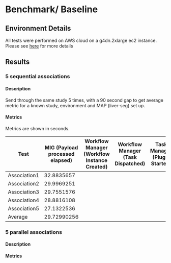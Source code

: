 # Benchmark/ Baseline #

## Environment Details ##
All tests were performed on AWS cloud on a g4dn.2xlarge ec2 instance. Please see [here](https://aws.amazon.com/ec2/instance-types/g4/) for more details

## Results ##
### 5 sequential associations ###
#### Description ####
Send through the same study 5 times, with a 90 second gap to get average metric for a known study, environment and MAP (liver-seg) set up.

#### Metrics ####
Metrics are shown in seconds.

| Test         | MIG (Payload processed elapsed) | Workflow Manager (Workflow Instance Created) | Workflow Manager (Task Dispatched) | Task Manager (Plugin Started) | Argo (liver-seg execution) |
| ------------ | ------------------------------- | -------------------------------------------- | ---------------------------------- | ----------------------------- | -------------------------- |
| Association1 | 32.8835657                      |                                              |                                    |                               | 60                         |
| Association2 | 29.9969251                      |                                              |                                    |                               | 60                         |
| Association3 | 29.7551576                      |                                              |                                    |                               | 60                         |
| Association4 | 28.8816108                      |                                              |                                    |                               | 61                         |
| Association5 | 27.1322536                      |                                              |                                    |                               | 62                         |
| Average      | 29.72990256                     |                                              |                                    |                               | 60.6                       |


### 5 parallel associations ###

#### Description ####

#### Metrics ####
